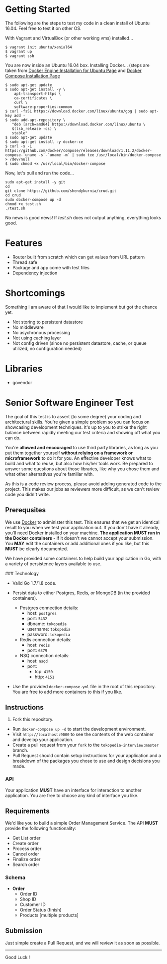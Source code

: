 # Getting Started

The following are the steps to test my code in a clean install of Ubuntu 16.04. Feel free to test it on other OS.

With Vagrant and VirtualBox (or other working vms) installed...
```
$ vagrant init ubuntu/xenial64
$ vagrant up
$ vagrant ssh
```

You are now inside an Ubuntu 16.04 box. Installing Docker... (steps are taken from [Docker Engine Installation for Ubuntu Page](https://docs.docker.com/engine/installation/linux/ubuntu/) and [Docker Compose Installation Page](https://docs.docker.com/compose/install/)
```
$ sudo apt-get update
$ sudo apt-get install -y \
    apt-transport-https \
    ca-certificates \
    curl \
    software-properties-common
$ curl -fsSL https://download.docker.com/linux/ubuntu/gpg | sudo apt-key add -
$ sudo add-apt-repository \
   "deb [arch=amd64] https://download.docker.com/linux/ubuntu \
   $(lsb_release -cs) \
   stable"
$ sudo apt-get update
$ sudo apt-get install -y docker-ce
$ curl -s -L https://github.com/docker/compose/releases/download/1.11.2/docker-compose-`uname -s`-`uname -m` | sudo tee /usr/local/bin/docker-compose > /dev/null
$ sudo chmod +x /usr/local/bin/docker-compose
```

Now, let's pull and run the code...
```
sudo apt-get install -y git
cd
git clone https://github.com/shendykurnia/crud.git
cd crud
sudo docker-compose up -d
chmod +x test.sh
./test.sh
```

No news is good news! If _test.sh_ does not output anything, everything looks good.

# Features

- Router built from scratch which can get values from URL pattern
- Thread safe
- Package and app come with test files
- Dependency injection

# Shortcomings

Something I am aware of that I would like to implement but got the chance yet.

- Not storing to persistent datastore
- No middleware
- No asychronous processing
- Not using caching layer
- Not config driven (since no persistent datastore, cache, or queue utilized, no configuration needed)

# Libraries
- govendor


# Senior Software Engineer Test

The goal of this test is to assert (to some degree) your coding and architectural skills. You're given a simple problem so you can focus on showcasing development techniques. It's up to you to strike the right balance between rapidly meeting our test criteria and showing off what you can do.

You're **allowed and encouraged** to use third party libraries, as long as you put them together yourself **without relying on a framework or microframework** to do it for you. An effective developer knows what to build and what to reuse, but also how his/her tools work. Be prepared to answer some questions about those libraries, like why you chose them and what other alternatives you're familiar with.

As this is a code review process, please avoid adding generated code to the project. This makes our jobs as reviewers more difficult, as we can't review code you didn't write.

## Prerequsites

We use [Docker](https://www.docker.com/products/docker) to administer this test. This ensures that we get an identical result to you when we test your application out. If you don't have it already, you'll need Docker installed on your machine. **The application MUST run in the Docker containers** - if it doesn't we cannot accept your submission. You **MAY** edit the containers or add additional ones if you like, but this **MUST** be clearly documented.

We have provided some containers to help build your application in Go, with a variety of persistence layers available to use.

### Technology

- Valid Go 1.7/1.8 code.
- Persist data to either Postgres, Redis, or MongoDB (in the provided containers).
    - Postgres connection details:
        - host: `postgres`
        - port: `5432`
        - dbname: `tokopedia`
        - username: `tokopedia`
        - password: `tokopedia`
    - Redis connection details:
        - host: `redis`
        - port: `6379`
    - NSQ connection details:
        - host: `nsqd`
        - port:
            - tcp: `4150`
            - http: `4151`
            
- Use the provided `docker-compose.yml` file in the root of this repository. You are free to add more containers to this if you like.

## Instructions

1. Fork this repository.
- Run `docker-compose up -d` to start the development environment.
- Visit `http://localhost:9000` to see the contents of the web container and develop your application.
- Create a pull request from your `fork` to the `tokopedia-interview:master` branch. 
- Pull Request should contain setup instructions for your application and a breakdown of the packages you chose to use and design decisions you made.

### API

Your application **MUST** have an interface for interaction to another application. You are free to choose any kind of interface you like.

## Requirements

We'd like you to build a simple Order Management Service. The API **MUST** provide the following functionality:

- Get List order
- Create order
- Process order
- Cancel order
- Finalize order
- Search order

### Schema

- **Order**
    - Order ID
    - Shop ID
    - Customer ID
    - Order Status (finish)
    - Products [multiple products]

## Submission
Just simple create a Pull Request, and we will review it as soon as possible.

---
Good Luck !
